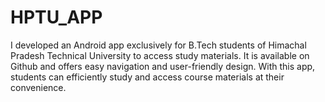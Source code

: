 # HPTU_APP
I developed an Android app exclusively for B.Tech students of Himachal Pradesh Technical University to access study materials. It is available on Github and offers easy navigation and user-friendly design. With this app, students can efficiently study and access course materials at their convenience.
